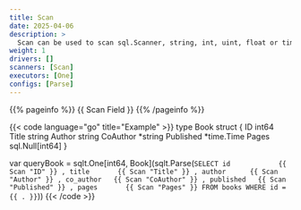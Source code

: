 ```yaml
---
title: Scan
date: 2025-04-06
description: >
  Scan can be used to scan sql.Scanner, string, int, uint, float or time.Time types.
weight: 1
drivers: []
scanners: [Scan]
executors: [One]
configs: [Parse]
---
```


{{% pageinfo %}}
{{ Scan Field }}
{{% /pageinfo %}}

{{< code language="go" title="Example" >}}
type Book struct {
  ID        int64
  Title     string 
  Author    string
  CoAuthor  *string
  Published *time.Time
  Pages     sql.Null[int64]
}

var queryBook = sqlt.One[int64, Book](sqlt.Parse(`
  SELECT
    id            {{ Scan "ID" }}
    , title       {{ Scan "Title" }}
    , author      {{ Scan "Author" }}
    , co_author   {{ Scan "CoAuthor" }}
    , published   {{ Scan "Published" }}
    , pages       {{ Scan "Pages" }}
  FROM books
  WHERE id = {{ . }}
`))
{{< /code >}}
